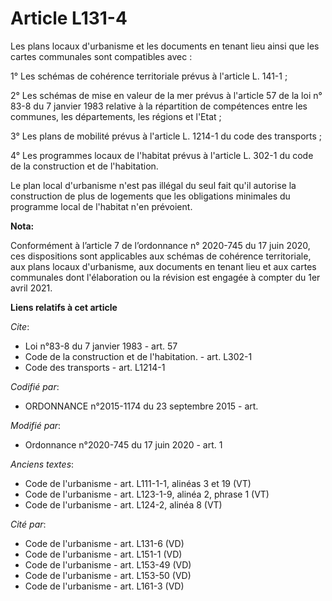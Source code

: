 # Article L131-4

Les plans locaux d'urbanisme et les documents en tenant lieu ainsi que les cartes communales sont compatibles avec :

1° Les schémas de cohérence territoriale prévus à l'article L. 141-1 ;

2° Les schémas de mise en valeur de la mer prévus à l'article 57 de la loi n° 83-8 du 7 janvier 1983 relative à la
répartition de compétences entre les communes, les départements, les régions et l'Etat ;

3° Les plans de mobilité prévus à l'article L. 1214-1 du code des transports ;

4° Les programmes locaux de l'habitat prévus à l'article L. 302-1 du code de la construction et de l'habitation.

Le plan local d'urbanisme n'est pas illégal du seul fait qu'il autorise la construction de plus de logements que les
obligations minimales du programme local de l'habitat n'en prévoient.

**Nota:**

Conformément à l’article 7 de l’ordonnance n° 2020-745 du 17 juin 2020, ces dispositions sont applicables aux schémas de
cohérence territoriale, aux plans locaux d'urbanisme, aux documents en tenant lieu et aux cartes communales dont
l'élaboration ou la révision est engagée à compter du 1er avril 2021.

**Liens relatifs à cet article**

_Cite_:

  - Loi n°83-8 du 7 janvier 1983 - art. 57
  - Code de la construction et de l'habitation. - art. L302-1
  - Code des transports - art. L1214-1

_Codifié par_:

  - ORDONNANCE n°2015-1174 du 23 septembre 2015 - art.

_Modifié par_:

  - Ordonnance n°2020-745 du 17 juin 2020 - art. 1

_Anciens textes_:

  - Code de l'urbanisme - art. L111-1-1, alinéas 3 et 19 (VT)
  - Code de l'urbanisme - art. L123-1-9, alinéa 2, phrase 1 (VT)
  - Code de l'urbanisme - art. L124-2, alinéa 8 (VT)

_Cité par_:

  - Code de l'urbanisme - art. L131-6 (VD)
  - Code de l'urbanisme - art. L151-1 (VD)
  - Code de l'urbanisme - art. L153-49 (VD)
  - Code de l'urbanisme - art. L153-50 (VD)
  - Code de l'urbanisme - art. L161-3 (VD)
